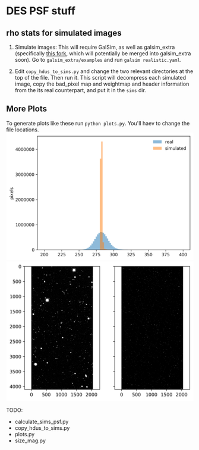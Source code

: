 DES PSF stuff
=============
rho stats for simulated images
------------------------------

1. Simulate images: This will require GalSim, as well as galsim_extra (specifically [this fork](https://github.com/ajwheeler/galsim_extra), which will potentially be merged into galsim_extra soon). Go to `galsim_extra/examples` and run `galsim realistic.yaml`.

2. Edit `copy_hdus_to_sims.py` and change the two relevant directories at the top of the file.  Then run it.  This script will decompress each simulated image, copy the bad_pixel map and weightmap and header information from the its real counterpart, and put it in the `sims` dir.



More Plots
----------
To generate plots like these run `python plots.py`.  You'll haev to change the file locations.
![histogram](https://raw.githubusercontent.com/ajwheeler/deswlpsf/master/histogram_example.png "histogram")
![image](https://raw.githubusercontent.com/ajwheeler/deswlpsf/master/image_example.png "image")

TODO:
- calculate_sims_psf.py
- copy_hdus_to_sims.py
- plots.py
- size_mag.py
